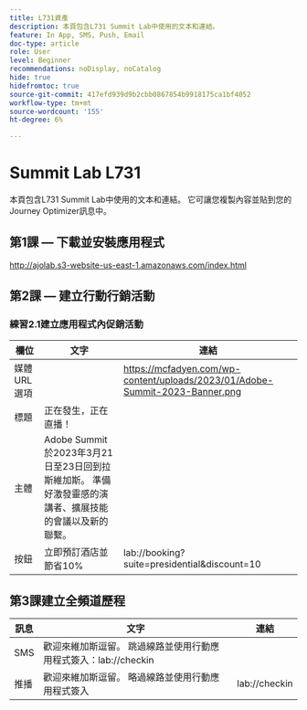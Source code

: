 ```yaml
---
title: L731資產
description: 本頁包含L731 Summit Lab中使用的文本和連結。
feature: In App, SMS, Push, Email
doc-type: article
role: User
level: Beginner
recommendations: noDisplay, noCatalog
hide: true
hidefromtoc: true
source-git-commit: 417efd939d9b2cbb0867854b9918175ca1bf4052
workflow-type: tm+mt
source-wordcount: '155'
ht-degree: 6%

---
```



# Summit Lab L731

本頁包含L731 Summit Lab中使用的文本和連結。 它可讓您複製內容並貼到您的Journey Optimizer訊息中。

## 第1課 — 下載並安裝應用程式

http://ajolab.s3-website-us-east-1.amazonaws.com/index.html

## 第2課 — 建立行動行銷活動

### 練習2.1建立應用程式內促銷活動

| 欄位 | 文字 | 連結 |
|----|----|----|
| 媒體URL選項 |  | https://mcfadyen.com/wp-content/uploads/2023/01/Adobe-Summit-2023-Banner.png |
| 標題 | 正在發生，正在直播！ |  |
| 主體 | Adobe Summit於2023年3月21日至23日回到拉斯維加斯。 準備好激發靈感的演講者、擴展技能的會議以及新的聯繫。 |  |
| 按鈕 | 立即預訂酒店並節省10% | lab://booking?suite=presidential&amp;discount=10 |


## 第3課建立全頻道歷程

| 訊息 | 文字 | 連結 |
|----|----|----|
| SMS | 歡迎來維加斯逗留。 跳過線路並使用行動應用程式簽入：lab://checkin |  |
| 推播 | 歡迎來維加斯逗留。 略過線路並使用行動應用程式簽入 | lab://checkin |
